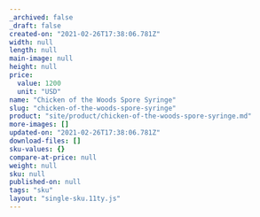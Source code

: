 ```yaml
---
_archived: false
_draft: false
created-on: "2021-02-26T17:38:06.781Z"
width: null
length: null
main-image: null
height: null
price:
  value: 1200
  unit: "USD"
name: "Chicken of the Woods Spore Syringe"
slug: "chicken-of-the-woods-spore-syringe"
product: "site/product/chicken-of-the-woods-spore-syringe.md"
more-images: []
updated-on: "2021-02-26T17:38:06.781Z"
download-files: []
sku-values: {}
compare-at-price: null
weight: null
sku: null
published-on: null
tags: "sku"
layout: "single-sku.11ty.js"
---
```



